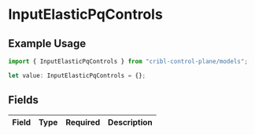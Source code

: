 # InputElasticPqControls

## Example Usage

```typescript
import { InputElasticPqControls } from "cribl-control-plane/models";

let value: InputElasticPqControls = {};
```

## Fields

| Field       | Type        | Required    | Description |
| ----------- | ----------- | ----------- | ----------- |